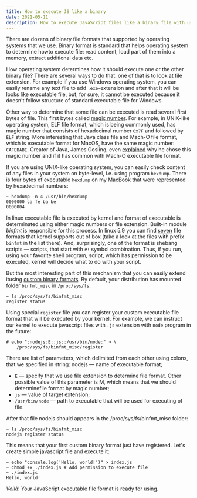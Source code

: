 ```yaml
---
title: How to execute JS like a binary
date: 2021-05-11
description: How to execute JavaScript files like a binary file with usage of Linux custom binary formats
---
```

There are dozens of binary file formats that supported by operating systems that we use. Binary format is standard that helps operating system to determine howto execute file: read content, load part of them into a memory, extract additional data etc.

How operating system determines how it should execute one or the other binary file? There are several ways to do that: one of that is to look at file extension. For example if you use Windows operating system, you can easily rename any text file to add `.exe`-extension and after that it will be looks like executable file, but, for sure, it cannot be executed because it doesn't follow structure of standard executable file for Windows.

Other way to determine that some file can be executed is read several first bytes of file. This first bytes called <a href="https://en.wikipedia.org/wiki/Magic_number_(programming)#In_files" target="_blank">magic number</a>. For example, in UNIX-like operating system, ELF file format, which is being commonly used, has magic number that consists of hexadecimal number `0x7F` and followed by `ELF` string. More interesting that Java class file and Mach-O file format, which is executable format for MacOS, have the same magic number: `CAFEBABE`. Creator of Java, James Gosling, even <a href="http://radio-weblogs.com/0100490/2003/01/28.html" target="_blank">explained</a> why he chose this magic number and if it has common with Mach-O executable file format.

If you are using UNIX-like operating system, you can easily check content of any files in your system on byte-level, i.e. using program `hexdump`. There is four bytes of executable `hexdump` on my MacBook that were represented by hexadecimal numbers:

```
~ hexdump -n 4 /usr/bin/hexdump
0000000 ca fe ba be
0000004
```

In linux executable file is executed by kernel and format of executable is determinated using either magic numbers or file extension. Built-in module _binfmt_ is responsible for this process. In linux 5.9 you can find <a href="https://git.kernel.org/pub/scm/linux/kernel/git/stable/linux.git/tree/fs?h=linux-5.9.y" target="_blank">seven</a> file formats that kernel supports out of box (take a look at the files with prefix `binfmt` in the list there). And, surprisingly, one of the format is shebang scripts — scripts, that start with `#!` symbol combination. Thus, if you run, using your favorite shell program, script, which has permission to be executed, kernel will decide what to do with your script.

But the most interesting part of this mechanism that you can easily extend itusing <a href="https://www.kernel.org/doc/html/latest/admin-guide/binfmt-misc.html" target="_blank">custom binary formats</a>. By default, your distribution has mounted folder `binfmt_misc` in `/proc/sys/fs`:

```
~ ls /proc/sys/fs/binfmt_misc
register status
```

Using special `register` file you can register your custom executable file format that will be executed by your kernel. For example, we can instruct our kernel to execute javascript files with `.js` extension with `node` program in the future:

```
# echo ":nodejs:E::js::/usr/bin/node:" > \
	/proc/sys/fs/binfmt_misc/register
```

There are list of parameters, which delimited from each other using colons, that we specified in string:
nodejs — name of executable format;

- `E` — specify that we use file extension to determine file format. Other possible value of this parameter is M, which means that we should determinefile format by magic number;
- `js` — value of target extension;
- `/usr/bin/node` — path to executable that will be used for executing of file.

After that file nodejs should appears in the /proc/sys/fs/binfmt_misc folder:

```
~ ls /proc/sys/fs/binfmt_misc
nodejs register status
```

This means that your first custom binary format just have registered. Let's create simple javascript file and execute it:

```
~ echo "console.log('Hello, world!')" > index.js
~ chmod +x ./index.js # Add permission to execute file
~ ./index.js
Hello, world!
```

_Voilà_! Your JavaScript executable file format is ready for using.
